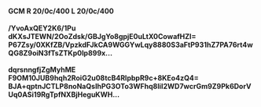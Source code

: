 #### GCM R 20/0c/400 L 20/0c/400
**/YvoAxQEY2K6/1Pu**<br/>**dKXsJTEWN/2OoZdsk/GBJgYo8gpjE0uLtX0CowafHZI=**<br/>**P67Zsy/0XKfZB/VpzkdFJkCA9WGGYwLqy8880S3aFtP931hZ7PA76rt4wQG8Z9oiN3fTsZTKp0Ip899x...**<br/><br/>
**dqrsnngfjZgMyhME**<br/>**F9OM10JUB9hqh2RoiG2u08tcB4RlpbpR9c+8KEo4zQ4=**<br/>**BJA+qptnJCTLP8noNaQslhPG3OTo3WFhq8liI2WD7wcrGm9Z9Pk6DorVUq0ASi19RgTpfNXBjHeguKWH...**